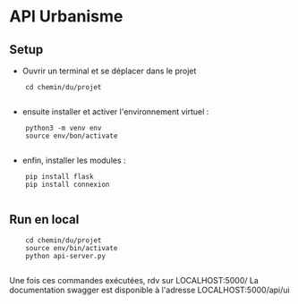 # API Urbanisme


## Setup

- Ouvrir un terminal et se déplacer dans le projet
```
    cd chemin/du/projet
    
```

- ensuite installer et activer l'environnement virtuel :
```
    python3 -m venv env
    source env/bon/activate
    
```

- enfin, installer les modules : 
```
    pip install flask
    pip install connexion
    
```

## Run en local

```
    cd chemin/du/projet
    source env/bin/activate
    python api-server.py
    
```
Une fois ces commandes exécutées, rdv sur LOCALHOST:5000/
La documentation swagger est disponible à l'adresse LOCALHOST:5000/api/ui
